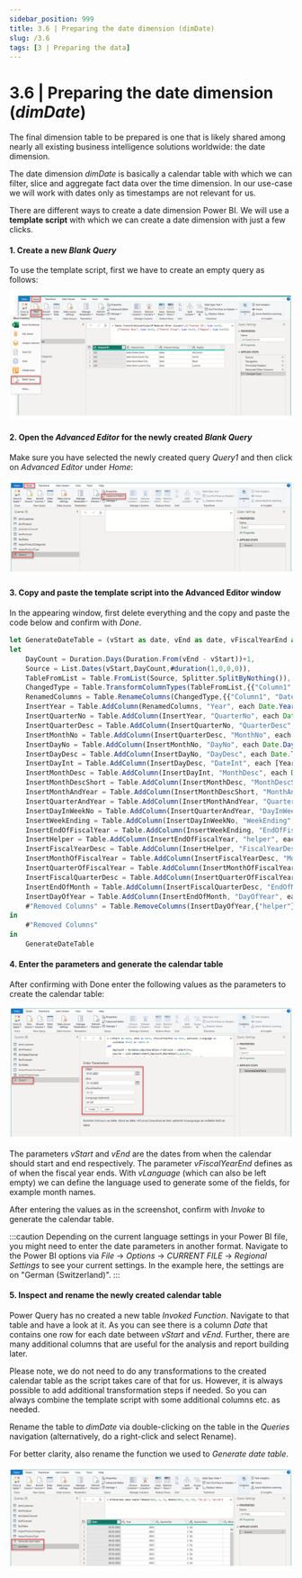 ```yaml
---
sidebar_position: 999
title: 3.6 | Preparing the date dimension (dimDate)
slug: /3.6
tags: [3 | Preparing the data]
---
```


# 3.6 | Preparing the date dimension (*dimDate*)

The final dimension table to be prepared is one that is likely shared among nearly all existing business intelligence solutions worldwide: the date dimension.

The date dimension *dimDate* is basically a calendar table with which we can filter, slice and aggregate fact data over the time dimension. In our use-case we will work with dates only as timestamps are not relevant for us.

There are different ways to create a date dimension Power BI. We will use a **template script** with which we can create a date dimension with just a few clicks.

#### 1. Create a new *Blank Query*

To use the template script, first we have to create an empty query as follows:

![03-35](/img/img_book_03-35.png)

#### 2. Open the *Advanced Editor* for the newly created *Blank Query*

Make sure you have selected the newly created query *Query1* and then click on *Advanced Editor* under *Home*:

![03-36](/img/img_book_03-36.png)

#### 3. Copy and paste the template script into the Advanced Editor window

In the appearing window, first delete everything and the copy and paste the code below and confirm with *Done*.

```jsx title="Template script: dimDate"
let GenerateDateTable = (vStart as date, vEnd as date, vFiscalYearEnd as text, optional vLanguage as nullable text) as table =>
let
    DayCount = Duration.Days(Duration.From(vEnd - vStart))+1,
    Source = List.Dates(vStart,DayCount,#duration(1,0,0,0)),
    TableFromList = Table.FromList(Source, Splitter.SplitByNothing()),
    ChangedType = Table.TransformColumnTypes(TableFromList,{{"Column1", type date}}),
    RenamedColumns = Table.RenameColumns(ChangedType,{{"Column1", "Date"}}),
    InsertYear = Table.AddColumn(RenamedColumns, "Year", each Date.Year([Date]), Int64.Type),
    InsertQuarterNo = Table.AddColumn(InsertYear, "QuarterNo", each Date.QuarterOfYear([Date]), Int64.Type),
    InsertQuarterDesc = Table.AddColumn(InsertQuarterNo, "QuarterDesc", each "Q"&Text.From([QuarterNo]), type text),
    InsertMonthNo = Table.AddColumn(InsertQuarterDesc, "MonthNo", each Date.Month([Date]), Int64.Type),
    InsertDayNo = Table.AddColumn(InsertMonthNo, "DayNo", each Date.Day([Date]), Int64.Type),
    InsertDayDesc = Table.AddColumn(InsertDayNo, "DayDesc", each Date.ToText([Date], "dddd", vLanguage), type text),
    InsertDayInt = Table.AddColumn(InsertDayDesc, "DateInt", each [Year] * 10000 + [MonthNo] * 100 + [DayNo], Int64.Type),
    InsertMonthDesc = Table.AddColumn(InsertDayInt, "MonthDesc", each Date.ToText([Date], "MMMM", vLanguage), type text),
    InsertMonthDescShort = Table.AddColumn(InsertMonthDesc, "MonthDescShort", each Text.Start([MonthDesc], 3), type text),
    InsertMonthAndYear = Table.AddColumn(InsertMonthDescShort, "MonthAndYear", each (try(Text.Range([MonthDesc],0,3)) otherwise [MonthDesc]) & " " & Number.ToText([Year]), type text),
    InsertQuarterAndYear = Table.AddColumn(InsertMonthAndYear, "QuarterAndYear", each "Q" & Number.ToText([QuarterNo]) & " " & Number.ToText([Year]), type text),
    InsertDayInWeekNo = Table.AddColumn(InsertQuarterAndYear, "DayInWeekNo", each Date.DayOfWeek([Date]), Int64.Type),
    InsertWeekEnding = Table.AddColumn(InsertDayInWeekNo, "WeekEnding", each Date.EndOfWeek([Date]), type date),
    InsertEndOfFiscalYear = Table.AddColumn(InsertWeekEnding, "EndOfFiscalYear", each Date.From(vFiscalYearEnd&Text.From([Year])), type date),
    InsertHelper = Table.AddColumn(InsertEndOfFiscalYear, "helper", each if [Date]<=[EndOfFiscalYear] then 1 else 0, Int64.Type),
    InsertFiscalYearDesc = Table.AddColumn(InsertHelper, "FiscalYearDesc", each if [helper] = 1 then Text.From([Year]-1)&"/"&Text.End (Text.From([Year]),2) else Text.From([Year])&"/"&Text.End (Text.From([Year]+1),2), type text),
    InsertMonthOfFiscalYear = Table.AddColumn(InsertFiscalYearDesc, "MonthOfFiscalYear", each if [helper] = 1 then 12+[MonthNo]-Date.Month([EndOfFiscalYear]) else [MonthNo]-Date.Month([EndOfFiscalYear]), type number),
    InsertQuarterOfFiscalYear = Table.AddColumn(InsertMonthOfFiscalYear, "QuarterOfFiscalYear", each if [MonthOfFiscalYear] >=1 and [MonthOfFiscalYear] <=3 then 1 else (if [MonthOfFiscalYear] >=4 and [MonthOfFiscalYear] <=6 then 2 else (if [MonthOfFiscalYear] >=7 and [MonthOfFiscalYear] <=9 then 3 else (if [MonthOfFiscalYear] >=10 and [MonthOfFiscalYear] <=12 then 4 else 0))), type number),
    InsertFiscalQuarterDesc = Table.AddColumn(InsertQuarterOfFiscalYear, "FiscalQuarterDesc", each "Q"&Text.From([QuarterOfFiscalYear]), type text),
    InsertEndOfMonth = Table.AddColumn(InsertFiscalQuarterDesc, "EndOfMonthDate", each Date.EndOfMonth([Date]), type date),
    InsertDayOfYear = Table.AddColumn(InsertEndOfMonth, "DayOfYear", each Date.DayOfYear([Date]), Int64.Type),
    #"Removed Columns" = Table.RemoveColumns(InsertDayOfYear,{"helper"}), Deletunneeded = if vFiscalYearEnd = "31.12." then Table.RemoveColumns(#"Removed Columns",{"FiscalYearDesc", "MonthOfFiscalYear", "QuarterOfFiscalYear", "FiscalQuarterDesc"}) else #"Removed Columns"
in
    #"Removed Columns"
in
    GenerateDateTable
```

#### 4. Enter the parameters and generate the calendar table

After confirming with Done enter the following values as the parameters to create the calendar table:

![03-37](/img/img_book_03-37.png)

The parameters *vStart* and *vEnd* are the dates from when the calendar should start and end respectively. The parameter *vFiscalYearEnd* defines as of when the fiscal year ends. With *vLanguage* (which can also be left empty) we can define the language used to generate some of the fields, for example month names.

After entering the values as in the screenshot, confirm with *Invoke* to generate the calendar table.

:::caution
Depending on the current language settings in your Power BI file, you might need to enter the date parameters in another format. Navigate to the Power BI options via *File* → *Options* → *CURRENT FILE* → *Regional Settings* to see your current settings. In the example here, the settings are on "German (Switzerland)".
:::

#### 5. Inspect and rename the newly created calendar table

Power Query has no created a new table *Invoked Function*. Navigate to that table and have a look at it. As you can see there is a column *Date* that contains one row for each date between *vStart* and *vEnd*. Further, there are many additional columns that are useful for the analysis and report building later.

Please note, we do not need to do any transformations to the created calendar table as the script takes care of that for us. However, it is always possible to add additional transformation steps if needed. So you can always combine the template script with some additional columns etc. as needed.

Rename the table to *dimDate* via double-clicking on the table in the *Queries* navigation (alternatively, do a right-click and select Rename).

For better clarity, also rename the function we used to *Generate date table*.

![03-38](/img/img_book_03-38.png)